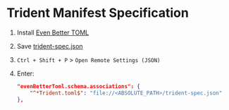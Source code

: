 # Trident Manifest Specification

1. Install [Even Better TOML](https://marketplace.visualstudio.com/items?itemName=tamasfe.even-better-toml)
2. Save [trident-spec.json](../trident-spec.json)
3. `Ctrl + Shift + P` > `Open Remote Settings (JSON)`
4. Enter:

    ```json
    "evenBetterToml.schema.associations": {
        "^*Trident.toml$": "file://<ABSOLUTE_PATH>/trident-spec.json"
    },
    ```
